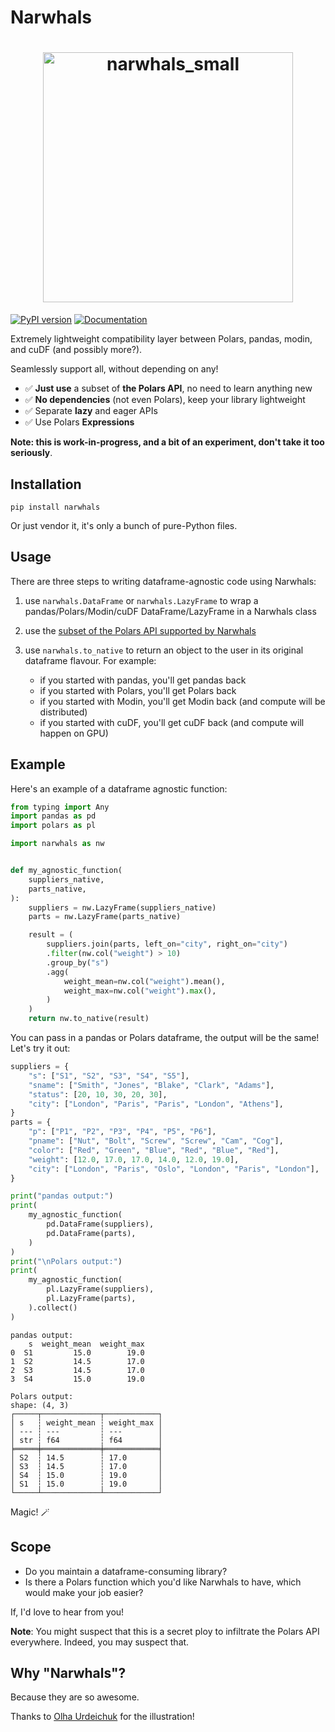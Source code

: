 # Narwhals

<h1 align="center">
	<img
		width="400"
		alt="narwhals_small"
		src="https://github.com/MarcoGorelli/narwhals/assets/33491632/26be901e-5383-49f2-9fbd-5c97b7696f27">
</h1>

[![PyPI version](https://badge.fury.io/py/narwhals.svg)](https://badge.fury.io/py/narwhals)
[![Documentation](https://img.shields.io/badge/Documentation-coolgreen?style=flat&link=https://marcogorelli.github.io/narwhals/)](https://marcogorelli.github.io/narwhals/)

Extremely lightweight compatibility layer between Polars, pandas, modin, and cuDF (and possibly more?).

Seamlessly support all, without depending on any!

- ✅ **Just use** a subset of **the Polars API**, no need to learn anything new
- ✅ **No dependencies** (not even Polars), keep your library lightweight
- ✅ Separate **lazy** and eager APIs
- ✅ Use Polars **Expressions**

**Note: this is work-in-progress, and a bit of an experiment, don't take it too seriously**.

## Installation

```
pip install narwhals
```
Or just vendor it, it's only a bunch of pure-Python files.

## Usage

There are three steps to writing dataframe-agnostic code using Narwhals:

1. use `narwhals.DataFrame` or `narwhals.LazyFrame` to wrap a pandas/Polars/Modin/cuDF
   DataFrame/LazyFrame in a Narwhals class
2. use the [subset of the Polars API supported by Narwhals](https://marcogorelli.github.io/narwhals/api-reference/narwhals/)
3. use `narwhals.to_native` to return an object to the user in its original
   dataframe flavour. For example:

   - if you started with pandas, you'll get pandas back
   - if you started with Polars, you'll get Polars back
   - if you started with Modin, you'll get Modin back (and compute will be distributed)
   - if you started with cuDF, you'll get cuDF back (and compute will happen on GPU)
   
## Example

Here's an example of a dataframe agnostic function:

```python
from typing import Any
import pandas as pd
import polars as pl

import narwhals as nw


def my_agnostic_function(
    suppliers_native,
    parts_native,
):
    suppliers = nw.LazyFrame(suppliers_native)
    parts = nw.LazyFrame(parts_native)

    result = (
        suppliers.join(parts, left_on="city", right_on="city")
        .filter(nw.col("weight") > 10)
        .group_by("s")
        .agg(
            weight_mean=nw.col("weight").mean(),
            weight_max=nw.col("weight").max(),
        )
    )
    return nw.to_native(result)
```
You can pass in a pandas or Polars dataframe, the output will be the same!
Let's try it out:

```python
suppliers = {
    "s": ["S1", "S2", "S3", "S4", "S5"],
    "sname": ["Smith", "Jones", "Blake", "Clark", "Adams"],
    "status": [20, 10, 30, 20, 30],
    "city": ["London", "Paris", "Paris", "London", "Athens"],
}
parts = {
    "p": ["P1", "P2", "P3", "P4", "P5", "P6"],
    "pname": ["Nut", "Bolt", "Screw", "Screw", "Cam", "Cog"],
    "color": ["Red", "Green", "Blue", "Red", "Blue", "Red"],
    "weight": [12.0, 17.0, 17.0, 14.0, 12.0, 19.0],
    "city": ["London", "Paris", "Oslo", "London", "Paris", "London"],
}

print("pandas output:")
print(
    my_agnostic_function(
        pd.DataFrame(suppliers),
        pd.DataFrame(parts),
    )
)
print("\nPolars output:")
print(
    my_agnostic_function(
        pl.LazyFrame(suppliers),
        pl.LazyFrame(parts),
    ).collect()
)
```

```
pandas output:
    s  weight_mean  weight_max
0  S1         15.0        19.0
1  S2         14.5        17.0
2  S3         14.5        17.0
3  S4         15.0        19.0

Polars output:
shape: (4, 3)
┌─────┬─────────────┬────────────┐
│ s   ┆ weight_mean ┆ weight_max │
│ --- ┆ ---         ┆ ---        │
│ str ┆ f64         ┆ f64        │
╞═════╪═════════════╪════════════╡
│ S2  ┆ 14.5        ┆ 17.0       │
│ S3  ┆ 14.5        ┆ 17.0       │
│ S4  ┆ 15.0        ┆ 19.0       │
│ S1  ┆ 15.0        ┆ 19.0       │
└─────┴─────────────┴────────────┘
```
Magic! 🪄 

## Scope

- Do you maintain a dataframe-consuming library?
- Is there a Polars function which you'd like Narwhals to have, which would make your job easier?

If, I'd love to hear from you!

**Note**: You might suspect that this is a secret ploy to infiltrate the Polars API everywhere.
Indeed, you may suspect that.

## Why "Narwhals"?

Because they are so awesome.

Thanks to [Olha Urdeichuk](https://www.fiverr.com/olhaurdeichuk) for the illustration!
